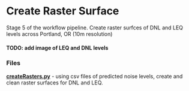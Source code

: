# Create Raster Surface
Stage 5 of the workflow pipeline.  Create raster surfces of DNL and LEQ levels across Portland, OR (10m resolution)

#### TODO: add image of LEQ and DNL levels

### Files ###
**[createRasters.py](https://github.com/larkinandy/PDXNoiseSurface/blob/main/CreateRasterSurface/createRasters.py)** - using csv files of predicted noise levels, create and clean raster surfaces for DNL and LEQ.
